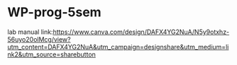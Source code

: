 # WP-prog-5sem

lab manual link:https://www.canva.com/design/DAFX4YG2NuA/N5y9otxhz-56uyo20olMcg/view?utm_content=DAFX4YG2NuA&utm_campaign=designshare&utm_medium=link2&utm_source=sharebutton
